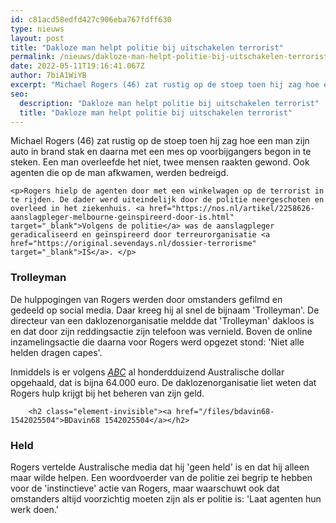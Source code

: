 ```yaml
---
id: c81acd58edfd427c906eba767fdff630
type: nieuws
layout: post
title: "Dakloze man helpt politie bij uitschakelen terrorist"
permalink: /nieuws/dakloze-man-helpt-politie-bij-uitschakelen-terrorist/
date: 2022-05-11T19:16:41.067Z
author: 7biA1WiYB
excerpt: "Michael Rogers (46) zat rustig op de stoep toen hij zag hoe een man zijn auto in brand stak en daarna met een mes op voorbijgangers begon in te steken. Een man overleefde het niet, twee mensen raakten gewond. Ook agenten die op de man afkwamen, werden bedreigd.  "
seo:
  description: "Dakloze man helpt politie bij uitschakelen terrorist"
  title: "Dakloze man helpt politie bij uitschakelen terrorist"
---
```

Michael Rogers (46) zat rustig op de stoep toen hij zag hoe een man zijn auto in brand stak en daarna met een mes op voorbijgangers begon in te steken. Een man overleefde het niet, twee mensen raakten gewond. Ook agenten die op de man afkwamen, werden bedreigd.  

    <p>Rogers hielp de agenten door met een winkelwagen op de terrorist in te rijden. De dader werd uiteindelijk door de politie neergeschoten en overleed in het ziekenhuis. <a href="https://nos.nl/artikel/2258626-aanslagpleger-melbourne-geinspireerd-door-is.html" target="_blank">Volgens de politie</a> was de aanslagpleger geradicaliseerd en geïnspireerd door terreurorganisatie <a href="https://original.sevendays.nl/dossier-terrorisme" target="_blank">IS</a>. </p>
<h3>Trolleyman</h3>
<p>De hulppogingen van Rogers werden door omstanders gefilmd en gedeeld op social media. Daar kreeg hij al snel de bijnaam 'Trolleyman'. De directeur van een daklozenorganisatie meldde dat 'Trolleyman' dakloos is en dat door zijn reddingsactie zijn telefoon was vernield. Boven de online inzamelingsactie die daarna voor Rogers werd opgezet stond: 'Niet alle helden dragen capes'.</p>
<p>Inmiddels is er volgens <em><a href="https://www.abc.net.au/news/2018-11-12/trolley-man-fundraiser-pellegrini-bourke-street-attack-sisto/10486800" target="_blank">ABC</a></em> al honderdduizend Australische dollar opgehaald, dat is bijna 64.000 euro. De daklozenorganisatie liet weten dat Rogers hulp krijgt bij het beheren van zijn geld. <div class="media media-element-container media-default"><div id="file-535274" class="file file-document file-text-oembed">

        <h2 class="element-invisible"><a href="/files/bdavin68-1542025504">BDavin68 1542025504</a></h2>
    
  
  <div class="content">
    
  </div>

  
</div>
</div>
<h3>Held</h3>
<p>Rogers vertelde Australische media dat hij 'geen held' is en dat hij alleen maar wilde helpen. Een woordvoerder van de politie zei begrip te hebben voor de 'instinctieve' actie van Rogers, maar waarschuwt ook dat omstanders altijd voorzichtig moeten zijn als er politie is: 'Laat agenten hun werk doen.'</p>  
